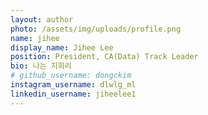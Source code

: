 ```yaml
---
layout: author
photo: /assets/img/uploads/profile.png
name: jihee
display_name: Jihee Lee
position: President, CA(Data) Track Leader
bio: 나는 지희리
# github_username: dongckim
instagram_username: dlwlg_ml
linkedin_username: jiheelee1
---
```




